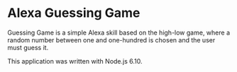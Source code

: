 # Alexa Guessing Game

Guessing Game is a simple Alexa skill based on the high-low game, where a random number between one and one-hundred is chosen and the user must guess it. 

This application was written with Node.js 6.10.